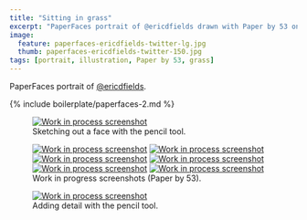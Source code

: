 ```yaml
---
title: "Sitting in grass"
excerpt: "PaperFaces portrait of @ericdfields drawn with Paper by 53 on an iPad."
image: 
  feature: paperfaces-ericdfields-twitter-lg.jpg
  thumb: paperfaces-ericdfields-twitter-150.jpg
tags: [portrait, illustration, Paper by 53, grass]
---
```


PaperFaces portrait of [@ericdfields](http://twitter.com/ericdfields).

{% include boilerplate/paperfaces-2.md %}

<figure>
  <a href="{{ site.url }}/assets/images/paperfaces-ericdfields-process-1-lg.jpg"><img src="{{ site.url }}/assets/images/paperfaces-ericdfields-process-1-750.jpg" alt="Work in process screenshot"></a>
  <figcaption>Sketching out a face with the pencil tool.</figcaption>
</figure>

<figure class="half">
  <a href="{{ site.url }}/assets/images/paperfaces-ericdfields-process-2-lg.jpg"><img src="{{ site.url }}/assets/images/paperfaces-ericdfields-process-2-600.jpg" alt="Work in process screenshot"></a>
  <a href="{{ site.url }}/assets/images/paperfaces-ericdfields-process-3-lg.jpg"><img src="{{ site.url }}/assets/images/paperfaces-ericdfields-process-3-600.jpg" alt="Work in process screenshot"></a>
  <a href="{{ site.url }}/assets/images/paperfaces-ericdfields-process-4-lg.jpg"><img src="{{ site.url }}/assets/images/paperfaces-ericdfields-process-4-600.jpg" alt="Work in process screenshot"></a>
  <a href="{{ site.url }}/assets/images/paperfaces-ericdfields-process-5-lg.jpg"><img src="{{ site.url }}/assets/images/paperfaces-ericdfields-process-5-600.jpg" alt="Work in process screenshot"></a>
  <a href="{{ site.url }}/assets/images/paperfaces-ericdfields-process-6-lg.jpg"><img src="{{ site.url }}/assets/images/paperfaces-ericdfields-process-6-600.jpg" alt="Work in process screenshot"></a>
  <a href="{{ site.url }}/assets/images/paperfaces-ericdfields-process-7-lg.jpg"><img src="{{ site.url }}/assets/images/paperfaces-ericdfields-process-7-600.jpg" alt="Work in process screenshot"></a>
  <figcaption>Work in progress screenshots (Paper by 53).</figcaption>
</figure>

<figure>
  <a href="{{ site.url }}/assets/images/paperfaces-ericdfields-process-8-lg.jpg"><img src="{{ site.url }}/assets/images/paperfaces-ericdfields-process-8-750.jpg" alt="Work in process screenshot"></a>
  <figcaption>Adding detail with the pencil tool.</figcaption>
</figure>
